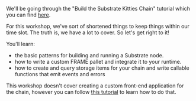 We'll be going through the "Build the Substrate Kitties Chain" tutorial which you can find [here](https://docs.substrate.io/tutorials/v3/kitties/pt1/). 

For this workshop, we've sort of shortened things to keep things within our time slot. 
The truth is, we have a lot to cover. 
So let's get right to it!

You'll learn:

* the basic patterns for building and running a Substrate node.
* how to write a custom FRAME pallet and integrate it to your runtime.
* how to create and query storage items for your chain and write callable functions that emit events and errors

This workshop doesn't cover creating a custom front-end application for the chain, however you can follow [this tutorial](https://docs.substrate.io/tutorials/v3/kitties/pt2/) to learn how to do that.